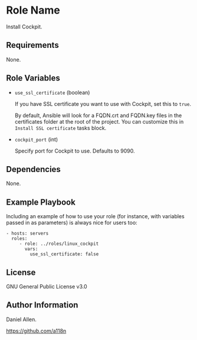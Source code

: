 Role Name
=========

Install Cockpit.

Requirements
------------

None.

Role Variables
--------------

- ```use_ssl_certificate``` (boolean)

  If you have SSL certificate you want to use with Cockpit, set this to ```true```.

  By default, Ansible will look for a FQDN.crt and FQDN.key files in the certificates folder at the root of the project. You can customize this in ```Install SSL certificate``` tasks block.

- ```cockpit_port``` (int)

  Specify port for Cockpit to use. Defaults to 9090.

Dependencies
------------

None.

Example Playbook
----------------

Including an example of how to use your role (for instance, with variables passed in as parameters) is always nice for users too:

    - hosts: servers
      roles:
         - role: ../roles/linux_cockpit
           vars:
             use_ssl_certificate: false

License
-------

GNU General Public License v3.0

Author Information
------------------
Daniel Allen.

https://github.com/a118n
